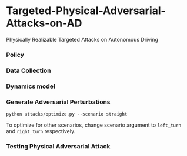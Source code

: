 # Targeted-Physical-Adversarial-Attacks-on-AD

Physically Realizable Targeted Attacks on Autonomous Driving

### Policy

### Data Collection

### Dynamics model

### Generate Adversarial Perturbations

```commandline
python attacks/optimize.py --scenario straight
```

To optimize for other scenarios, change scenario argument to `left_turn` and
`right_turn` respectively.

### Testing Physical Adversarial Attack
